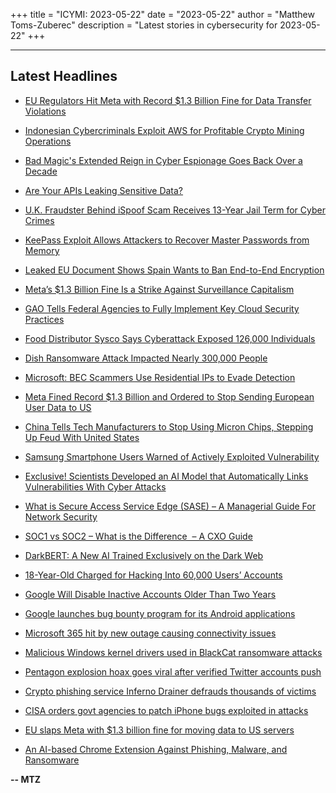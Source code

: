 +++
title = "ICYMI: 2023-05-22"
date = "2023-05-22"
author = "Matthew Toms-Zuberec"
description = "Latest stories in cybersecurity for 2023-05-22"
+++

---------------------------------------------------------------------------
## Latest Headlines
- [EU Regulators Hit Meta with Record $1.3 Billion Fine for Data Transfer Violations](https://thehackernews.com/2023/05/eu-regulators-hit-meta-with-record-13.html)

- [Indonesian Cybercriminals Exploit AWS for Profitable Crypto Mining Operations](https://thehackernews.com/2023/05/indonesian-cybercriminals-exploit-aws.html)

- [Bad Magic's Extended Reign in Cyber Espionage Goes Back Over a Decade](https://thehackernews.com/2023/05/bad-magics-extended-reign-in-cyber.html)

- [Are Your APIs Leaking Sensitive Data?](https://thehackernews.com/2023/05/are-your-apis-leaking-sensitive-data.html)

- [U.K. Fraudster Behind iSpoof Scam Receives 13-Year Jail Term for Cyber Crimes](https://thehackernews.com/2023/05/uk-fraudster-behind-ispoof-scam.html)

- [KeePass Exploit Allows Attackers to Recover Master Passwords from Memory](https://thehackernews.com/2023/05/keepass-exploit-allows-attackers-to.html)

- [Leaked EU Document Shows Spain Wants to Ban End-to-End Encryption](https://www.wired.com/story/europe-break-encryption-leaked-document-csa-law/)

- [Meta’s $1.3 Billion Fine Is a Strike Against Surveillance Capitalism](https://www.wired.com/story/meta-gdpr-fine-ireland/)

- [GAO Tells Federal Agencies to Fully Implement Key Cloud Security Practices](https://www.securityweek.com/gao-tells-federal-agencies-to-fully-implement-key-cloud-security-practices/)

- [Food Distributor Sysco Says Cyberattack Exposed 126,000 Individuals](https://www.securityweek.com/food-distributor-sysco-says-cyberattack-affects-126000-individuals/)

- [Dish Ransomware Attack Impacted Nearly 300,000 People](https://www.securityweek.com/dish-ransomware-attack-impacted-nearly-300000-people/)

- [Microsoft: BEC Scammers Use Residential IPs to Evade Detection](https://www.securityweek.com/microsoft-bec-scammers-use-residential-ips-to-evade-detection/)

- [Meta Fined Record $1.3 Billion and Ordered to Stop Sending European User Data to US](https://www.securityweek.com/facebook-parent-meta-hit-with-record-fine-for-transferring-european-user-data-to-us/)

- [China Tells Tech Manufacturers to Stop Using Micron Chips, Stepping Up Feud With United States](https://www.securityweek.com/china-tells-tech-manufacturers-to-stop-using-micron-chips-stepping-up-feud-with-united-states/)

- [Samsung Smartphone Users Warned of Actively Exploited Vulnerability](https://www.securityweek.com/samsung-smartphone-users-warned-of-actively-exploited-vulnerability/)

- [Exclusive! Scientists Developed an AI Model that Automatically Links Vulnerabilities With Cyber Attacks](https://cybersecuritynews.com/ai-model-automatically-links-vulnerabilities-with-cyber-attacks/)

- [What is Secure Access Service Edge (SASE) – A Managerial Guide For Network Security](https://cybersecuritynews.com/sase/)

- [SOC1 vs SOC2 – What is the Difference  – A CXO Guide](https://cybersecuritynews.com/soc1-soc2/)

- [DarkBERT: A New AI Trained Exclusively on the Dark Web](https://cybersecuritynews.com/darkbert-ai/)

- [18-Year-Old Charged for Hacking Into 60,000 Users’ Accounts](https://cybersecuritynews.com/teenager-hacked-60000-users-account/)

- [Google Will Disable Inactive Accounts Older Than Two Years](https://cybersecuritynews.com/google-disable-inactive-accounts/)

- [Google launches bug bounty program for its Android applications](https://www.bleepingcomputer.com/news/google/google-launches-bug-bounty-program-for-its-android-applications/)

- [Microsoft 365 hit by new outage causing connectivity issues](https://www.bleepingcomputer.com/news/microsoft/microsoft-365-hit-by-new-outage-causing-connectivity-issues/)

- [Malicious Windows kernel drivers used in BlackCat ransomware attacks](https://www.bleepingcomputer.com/news/security/malicious-windows-kernel-drivers-used-in-blackcat-ransomware-attacks/)

- [Pentagon explosion hoax goes viral after verified Twitter accounts push](https://www.bleepingcomputer.com/news/security/pentagon-explosion-hoax-goes-viral-after-verified-twitter-accounts-push/)

- [Crypto phishing service Inferno Drainer defrauds thousands of victims](https://www.bleepingcomputer.com/news/security/crypto-phishing-service-inferno-drainer-defrauds-thousands-of-victims/)

- [CISA orders govt agencies to patch iPhone bugs exploited in attacks](https://www.bleepingcomputer.com/news/security/cisa-orders-govt-agencies-to-patch-iphone-bugs-exploited-in-attacks/)

- [EU slaps Meta with $1.3 billion fine for moving data to US servers](https://www.bleepingcomputer.com/news/technology/eu-slaps-meta-with-13-billion-fine-for-moving-data-to-us-servers/)

- [An AI-based Chrome Extension Against Phishing, Malware, and Ransomware](https://www.bleepingcomputer.com/news/security/an-ai-based-chrome-extension-against-phishing-malware-and-ransomware/)

**-- MTZ**